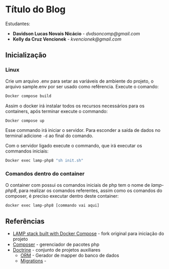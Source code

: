 # Título do Blog

Estudantes:

- __Davidson Lucas Novais Nicácio__ - _dvdsoncomp@gmail.com_
- __Kelly da Cruz Vencionek__ - _kvencionek@gmail.com_


## Inicialização

### Linux

Crie um arquivo .env para setar as variáveis de ambiente do projeto, o arquivo sample.env por ser usado como refêrencia. 
Execute o comando:

```bash
Docker compose build
```

Assim o docker irá instalar todos os recursos necessários para os containers, após terminar execute o commando:

```bash
Docker compose up
```

Esse commando irá iniciar o servidor. 
Para esconder a saída de dados no terminal adicione `-d` ao final do comando.

Com o servidor ligado execute o commando, que irá executar os commandos iniciais:
```bash
Docker exec lamp-php8 "sh init.sh"
```

### Comandos dentro do container

O container com possui os comandos iniciais de php tem o nome de *lamp-php8*, para realizar os comandos referentes, assim como os comandos do composer,  é preciso executar dentro deste container:

```bash
docker exec lamp-php8 [commando vai aqui]
```


## Referências

- [LAMP stack built with Docker Compose](https://github.com/sprintcube/docker-compose-lamp) - fork original para iniciação do projeto
- [Composer](https://getcomposer.org/) - gerenciador de pacotes php
- [Doctrine](https://www.doctrine-project.org/projects.html) - conjunto de projetos auxiliares
  - [ORM](https://doctrine-project.org/projects/orm.html) - Gerador de mapper do banco de dados
  - [Migrations](https://www.doctrine-project.org/projects/migrations.html) - 

